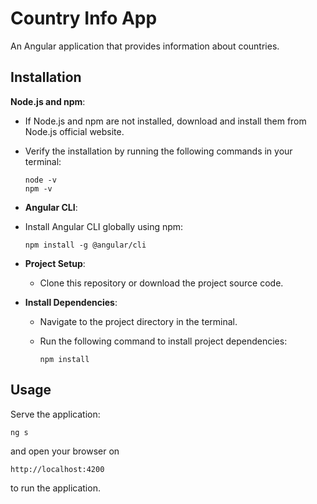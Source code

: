 
# Country Info App

  An Angular application that provides information about countries.
  

## Installation

**Node.js and npm**:

-   If Node.js and npm are not installed, download and install them from Node.js official website.
-   Verify the installation by running the following commands in your terminal:

        node -v 
        npm -v
        
-   **Angular CLI**:
    
-   Install Angular CLI globally using npm:
        
        npm install -g @angular/cli
        
    

-   **Project Setup**:
    
    -   Clone this repository or download the project source code.
-   **Install Dependencies**:
    
    -   Navigate to the project directory in the terminal.
    -   Run the following command to install project dependencies:
        

            npm install

  

## Usage

Serve the application:
        
    ng s

and open your browser on 

    http://localhost:4200

to run the application.